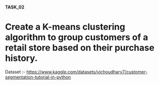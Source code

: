 **TASK_02**<br>
# **Create a K-means clustering algorithm to group customers of a retail store based on their purchase history.** 

Dataset :- https://www.kaggle.com/datasets/vjchoudhary7/customer-segmentation-tutorial-in-python
